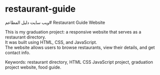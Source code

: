 # restaurant-guide
ويب سايت دليل المطاعم# Restaurant Guide Website

This is my graduation project: a responsive website that serves as a restaurant directory.  
It was built using HTML, CSS, and JavaScript.  
The website allows users to browse restaurants, view their details, and get contact info.

Keywords: restaurant directory, HTML CSS JavaScript project, graduation project website, food guide.
